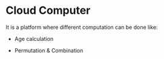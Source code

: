 # Cloud Computer

It is a platform where different computation can be done like:

* Age calculation
- Permutation & Combination